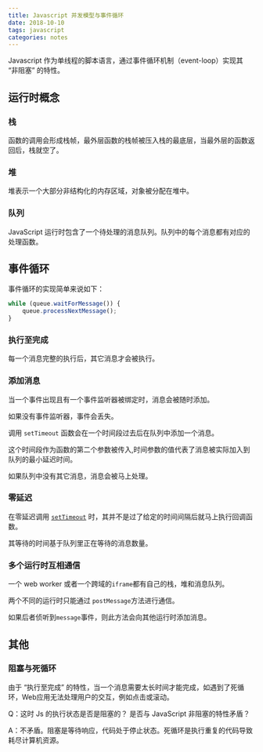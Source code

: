 ```yaml
---
title: Javascript 并发模型与事件循环
date: 2018-10-10
tags: javascript
categories: notes
---
```


Javascript 作为单线程的脚本语言，通过事件循环机制（event-loop）实现其 “非阻塞” 的特性。

## 运行时概念


###  栈

函数的调用会形成栈帧，最外层函数的栈帧被压入栈的最底层，当最外层的函数返回后，栈就空了。


### 堆

堆表示一个大部分非结构化的内存区域，对象被分配在堆中。


### 队列

JavaScript 运行时包含了一个待处理的消息队列。队列中的每个消息都有对应的处理函数。


## 事件循环

事件循环的实现简单来说如下：

```javascript
while (queue.waitForMessage()) {
    queue.processNextMessage();
}
```


### 执行至完成

每一个消息完整的执行后，其它消息才会被执行。


### 添加消息

当一个事件出现且有一个事件监听器被绑定时，消息会被随时添加。

如果没有事件监听器，事件会丢失。

调用 `setTimeout` 函数会在一个时间段过去后在队列中添加一个消息。

这个时间段作为函数的第二个参数被传入,时间参数的值代表了消息被实际加入到队列的最小延迟时间。

如果队列中没有其它消息，消息会被马上处理。


### 零延迟

在零延迟调用 [`setTimeout`](https://developer.mozilla.org/zh-CN/docs/Web/API/WindowTimers/setTimeout) 时，其并不是过了给定的时间间隔后就马上执行回调函数。

其等待的时间基于队列里正在等待的消息数量。


### 多个运行时互相通信

一个 web worker 或者一个跨域的`iframe`都有自己的栈，堆和消息队列。

两个不同的运行时只能通过 `postMessage`方法进行通信。

如果后者侦听到`message`事件，则此方法会向其他运行时添加消息。


## 其他


### 阻塞与死循环


由于 “执行至完成” 的特性，当一个消息需要太长时间才能完成，如遇到了死循环，Web应用无法处理用户的交互，例如点击或滚动。



Q：这时 Js 的执行状态是否是阻塞的？ 是否与 JavaScript 非阻塞的特性矛盾？

A：不矛盾。阻塞是等待响应，代码处于停止状态。死循环是执行重复的代码导致耗尽计算机资源。